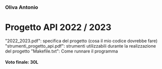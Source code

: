 ### Oliva Antonio
# Progetto API 2022 / 2023

"2022_2023.pdf": specifica del progetto (cosa il mio codice dovrebbe fare)
"strumenti_progetto_api.pdf": strumenti utilizzabili durante la realizzazione del progetto
"Makefile.txt": Come runnare il programma

#### Voto finale: 30L
